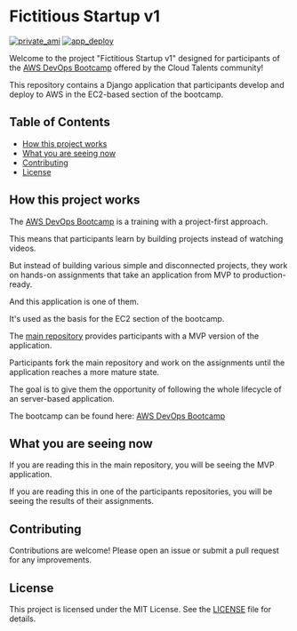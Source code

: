 # Fictitious Startup v1

[![private_ami](https://github.com/anoopjayadharan/fictitious-startup-v1/actions/workflows/image.yml/badge.svg)](https://github.com/anoopjayadharan/fictitious-startup-v1/actions/workflows/image.yml)       [![app_deploy](https://github.com/anoopjayadharan/fictitious-startup-v1/actions/workflows/app.yml/badge.svg)](https://github.com/anoopjayadharan/fictitious-startup-v1/actions/workflows/app.yml)

Welcome to the project "Fictitious Startup v1" designed for participants of the [AWS DevOps Bootcamp](https://www.skool.com/cloudtalents/about) offered by the Cloud Talents community!

This repository contains a Django application that participants develop and deploy to AWS in the EC2-based section of the bootcamp.

## Table of Contents

- [How this project works](#how-this-project-works)
- [What you are seeing now](#what-you-are-seeing-now)
- [Contributing](#contributing)
- [License](#license)

## How this project works

The [AWS DevOps Bootcamp](https://www.skool.com/cloudtalents/about) is a training with a project-first approach.

This means that participants learn by building projects instead of watching videos.

But instead of building various simple and disconnected projects, they work on hands-on assignments that take an application from MVP to production-ready.

And this application is one of them.

It's used as the basis for the EC2 section of the bootcamp.

The [main repository](https://github.com/cloudtalents/fictitious-startup-v1) provides participants with a MVP version of the application.

Participants fork the main repository and work on the assignments until the application reaches a more mature state.

The goal is to give them the opportunity of following the whole lifecycle of an server-based application.

The bootcamp can be found here: [AWS DevOps Bootcamp](https://www.skool.com/cloudtalents/about)

## What you are seeing now

If you are reading this in the main repository, you will be seeing the MVP application.

If you are reading this in one of the participants repositories, you will be seeing the results of their assignments.

## Contributing

Contributions are welcome! Please open an issue or submit a pull request for any improvements.

## License

This project is licensed under the MIT License. See the [LICENSE](LICENSE) file for details.
